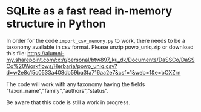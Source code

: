 # SQLite as a fast read in-memory structure in Python

In order for the code `import_csv_memory.py` to work, there needs to be a taxonomy available in csv format.
Please unzip powo_uniq.zip or download this file: https://alumni-my.sharepoint.com/:x:/r/personal/btw897_ku_dk/Documents/DaSSCo/DaSSCo%20Workflows/Herbaria/powo_uniq.csv?d=w2e8c15c0533a408db59ba3fa716aa2e7&csf=1&web=1&e=bOXZrn  

The code will work with any taxonomy having the fields "taxon_name","family","authors","status".



Be aware that this code is still a work in progress.
